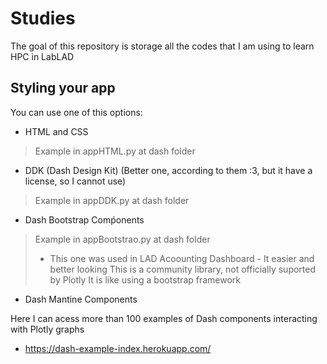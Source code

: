 # Studies
The goal of this repository is storage all the codes that I am using to learn HPC in LabLAD

## Styling your app
You can use one of this options:
- HTML and CSS
>Example in appHTML.py at dash folder
- DDK (Dash Design Kit) (Better one, according to them :3, but it have a license, so I cannot use)
>Example in appDDK.py at dash folder
- Dash Bootstrap Comṕonents
>Example in appBootstrao.py at dash folder
> - This one was used in LAD Acoounting Dashboard - It easier and better looking
>This is a community library, not officially suported by Plotly
>It is like using a bootstrap framework
- Dash Mantine Components

Here I can acess more than 100 examples of Dash components interacting with Plotly graphs

- https://dash-example-index.herokuapp.com/